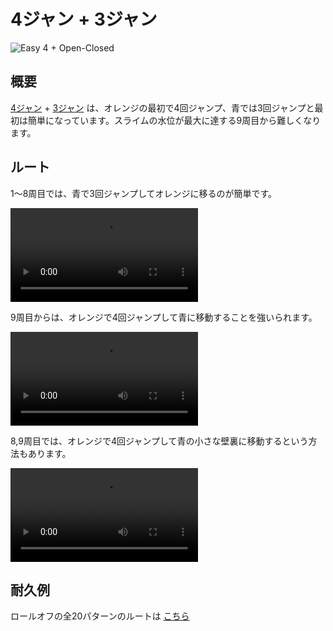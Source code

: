 # 4ジャン + 3ジャン

![Easy 4 + Open-Closed](../images/variations/easy-4-open-closed.jpg)

## 概要

[4ジャン](../rolls/easy-4.md#orange) + [3ジャン](../rolls/closed-open-open-closed.md#blue) は、オレンジの最初で4回ジャンプ、青では3回ジャンプと最初は簡単になっています。スライムの水位が最大に達する9周目から難しくなります。

## ルート

1～8周目では、青で3回ジャンプしてオレンジに移るのが簡単です。

<video controls>
  <source src="/images/variations/easy-4-open-closed-lap8.mp4" type="video/mp4">
</video>

9周目からは、オレンジで4回ジャンプして青に移動することを強いられます。

<video controls>
  <source src="/images/variations/easy-4-open-closed-lap9.mp4" type="video/mp4">
</video>

8,9周目では、オレンジで4回ジャンプして青の小さな壁裏に移動するという方法もあります。

<video controls>
  <source src="/images/variations/easy-4-open-closed-alternate-path.mp4" type="video/mp4">
</video>

## 耐久例

ロールオフの全20パターンのルートは [こちら](https://www.youtube.com/playlist?list=PLG_QNSp9ZgJLWYSNl4vY26VJCZeOQHO1F)

